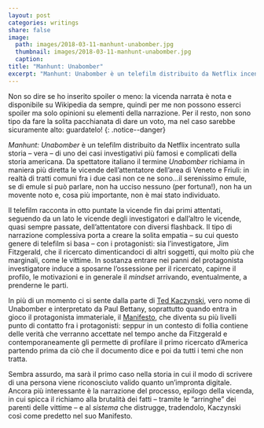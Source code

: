```yaml
---
layout: post
categories: writings
share: false
image:
  path: images/2018-03-11-manhunt-unabomber.jpg
  thumbnail: images/2018-03-11-manhunt-unabomber.jpg
  caption:
title: "Manhunt: Unabomber"
excerpt: "Manhunt: Unabomber è un telefilm distribuito da Netflix incentrato sulla storia – vera – di uno dei casi investigativi più famosi e complicati della storia americana. Da spettatore italiano il termine Unabomber richiama in maniera più diretta le vicende dell’attentatore dell’area di Veneto e Friuli: in realtà di tratti comuni fra i due casi non ce ne sono…il serenissimo emule, se di emule si può parlare, non ha ucciso nessuno (per fortuna!), non ha un movente noto e, cosa più importante..."
---
```

Non so dire se ho inserito spoiler o meno: la vicenda narrata è nota e disponibile su Wikipedia da sempre, quindi per me non possono esserci spoiler ma solo opinioni su elementi della narrazione.
Per il resto, non sono tipo da fare la solita pacchianata di dare un voto, ma nel caso sarebbe sicuramente alto: guardatelo!
{: .notice--danger}

_Manhunt: Unabomber_ è un telefilm distribuito da Netflix incentrato sulla storia – vera – di uno dei casi investigativi più famosi e complicati della storia americana. Da spettatore italiano il termine _Unabomber_ richiama in maniera più diretta le vicende dell’attentatore dell’area di Veneto e Friuli: in realtà di tratti comuni fra i due casi non ce ne sono…il serenissimo emule, se di emule si può parlare, non ha ucciso nessuno (per fortuna!), non ha un movente noto e, cosa più importante, non è mai stato individuato.

Il telefilm racconta in otto puntate la vicende fin dai primi attentati, seguendo da un lato le vicende degli investigatori e dall’altro le vicende, quasi sempre passate, dell’attentatore con diversi flashback. Il tipo di narrazione complessiva porta a creare la solita empatia – su cui questo genere di telefilm si basa – con i protagonisti: sia l’investigatore, Jim Fitzgerald, che il ricercato dimenticandoci di altri soggetti, qui molto più che marginali, come le vittime. In sostanza entrare nei panni del protagonista investigatore induce a sposarne l’ossessione per il ricercato, capirne il profilo, le motivazioni e in generale il _mindset_ arrivando, eventualmente, a prenderne le parti.

In più di un momento ci si sente dalla parte di [Ted Kaczynski](https://en.wikipedia.org/wiki/Ted_Kaczynski), vero nome di Unabomber e interpretato da Paul Bettany, soprattutto quando entra in gioco il protagonista immateriale, il [Manifesto](https://en.wikipedia.org/wiki/Ted_Kaczynski#Industrial_Society_and_Its_Future), che diventa su più livelli punto di contatto fra i protagonisti: seppur in un contesto di follia contiene delle verità che verranno accettate nel tempo anche da Fitzgerald e contemporaneamente gli permette di profilare il primo ricercato d’America partendo prima da ciò che il documento dice e poi da tutti i temi che non tratta.

Sembra assurdo, ma sarà il primo caso nella storia in cui il modo di scrivere di una persona viene riconosciuto valido quanto un’impronta digitale. Ancora più interessante è la narrazione del processo, epilogo della vicenda, in cui spicca il richiamo alla brutalità dei fatti – tramite le “arringhe” dei parenti delle vittime – e al _sistema_ che distrugge, tradendolo, Kaczynski così come predetto nel suo Manifesto.
